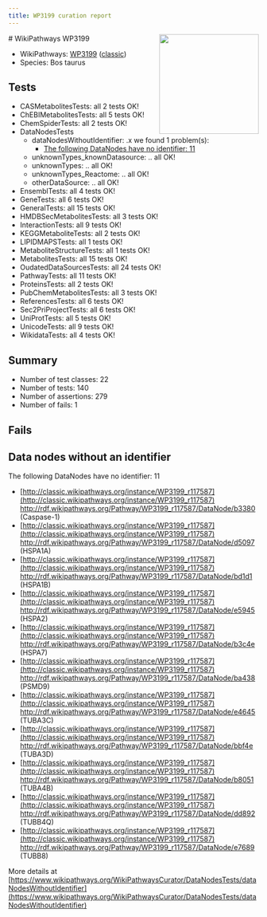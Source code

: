 ```yaml
---
title: WP3199 curation report
---
```


<img style="float: right; width: 200px" src="https://upload.wikimedia.org/wikipedia/commons/thumb/8/83/Wplogo_with_text_500.png/640px-Wplogo_with_text_500.png" />
# WikiPathways WP3199

* WikiPathways: [WP3199](https://wikipathways.org/pathways/WP3199) ([classic](https://classic.wikipathways.org/instance/WP3199))
* Species: Bos taurus
## Tests
* CASMetabolitesTests: all 2 tests OK!
* ChEBIMetabolitesTests: all 5 tests OK!
* ChemSpiderTests: all 2 tests OK!
* DataNodesTests
    * dataNodesWithoutIdentifier: .x we found 1 problem(s):
        * [The following DataNodes have no identifier: 11](#8792c491)
    * unknownTypes_knownDatasource: .. all OK!
    * unknownTypes: .. all OK!
    * unknownTypes_Reactome: .. all OK!
    * otherDataSource: .. all OK!
* EnsemblTests: all 4 tests OK!
* GeneTests: all 6 tests OK!
* GeneralTests: all 15 tests OK!
* HMDBSecMetabolitesTests: all 3 tests OK!
* InteractionTests: all 9 tests OK!
* KEGGMetaboliteTests: all 2 tests OK!
* LIPIDMAPSTests: all 1 tests OK!
* MetaboliteStructureTests: all 1 tests OK!
* MetabolitesTests: all 15 tests OK!
* OudatedDataSourcesTests: all 24 tests OK!
* PathwayTests: all 11 tests OK!
* ProteinsTests: all 2 tests OK!
* PubChemMetabolitesTests: all 3 tests OK!
* ReferencesTests: all 6 tests OK!
* Sec2PriProjectTests: all 6 tests OK!
* UniProtTests: all 5 tests OK!
* UnicodeTests: all 9 tests OK!
* WikidataTests: all 4 tests OK!


## Summary

* Number of test classes: 22
* Number of tests: 140
* Number of assertions: 279
* Number of fails: 1

## Fails

<a name="8792c491" />

## Data nodes without an identifier

The following DataNodes have no identifier: 11

* [http://classic.wikipathways.org/instance/WP3199_r117587](http://classic.wikipathways.org/instance/WP3199_r117587) http://rdf.wikipathways.org/Pathway/WP3199_r117587/DataNode/b3380 (Caspase-1)
* [http://classic.wikipathways.org/instance/WP3199_r117587](http://classic.wikipathways.org/instance/WP3199_r117587) http://rdf.wikipathways.org/Pathway/WP3199_r117587/DataNode/d5097 (HSPA1A)
* [http://classic.wikipathways.org/instance/WP3199_r117587](http://classic.wikipathways.org/instance/WP3199_r117587) http://rdf.wikipathways.org/Pathway/WP3199_r117587/DataNode/bd1d1 (HSPA1B)
* [http://classic.wikipathways.org/instance/WP3199_r117587](http://classic.wikipathways.org/instance/WP3199_r117587) http://rdf.wikipathways.org/Pathway/WP3199_r117587/DataNode/e5945 (HSPA2)
* [http://classic.wikipathways.org/instance/WP3199_r117587](http://classic.wikipathways.org/instance/WP3199_r117587) http://rdf.wikipathways.org/Pathway/WP3199_r117587/DataNode/b3c4e (HSPA7)
* [http://classic.wikipathways.org/instance/WP3199_r117587](http://classic.wikipathways.org/instance/WP3199_r117587) http://rdf.wikipathways.org/Pathway/WP3199_r117587/DataNode/ba438 (PSMD9)
* [http://classic.wikipathways.org/instance/WP3199_r117587](http://classic.wikipathways.org/instance/WP3199_r117587) http://rdf.wikipathways.org/Pathway/WP3199_r117587/DataNode/e4645 (TUBA3C)
* [http://classic.wikipathways.org/instance/WP3199_r117587](http://classic.wikipathways.org/instance/WP3199_r117587) http://rdf.wikipathways.org/Pathway/WP3199_r117587/DataNode/bbf4e (TUBA3D)
* [http://classic.wikipathways.org/instance/WP3199_r117587](http://classic.wikipathways.org/instance/WP3199_r117587) http://rdf.wikipathways.org/Pathway/WP3199_r117587/DataNode/b8051 (TUBA4B)
* [http://classic.wikipathways.org/instance/WP3199_r117587](http://classic.wikipathways.org/instance/WP3199_r117587) http://rdf.wikipathways.org/Pathway/WP3199_r117587/DataNode/dd892 (TUBB4Q)
* [http://classic.wikipathways.org/instance/WP3199_r117587](http://classic.wikipathways.org/instance/WP3199_r117587) http://rdf.wikipathways.org/Pathway/WP3199_r117587/DataNode/e7689 (TUBB8)


More details at [https://www.wikipathways.org/WikiPathwaysCurator/DataNodesTests/dataNodesWithoutIdentifier](https://www.wikipathways.org/WikiPathwaysCurator/DataNodesTests/dataNodesWithoutIdentifier)


